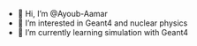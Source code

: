 - 👋 Hi, I’m @Ayoub-Aamar
- 👀 I’m interested in Geant4 and nuclear physics 
- 🌱 I’m currently learning simulation with Geant4


<!---
Ayoub-Aamar/Ayoub-Aamar is a ✨ special ✨ repository because its `README.md` (this file) appears on your GitHub profile.
You can click the Preview link to take a look at your changes.
--->
